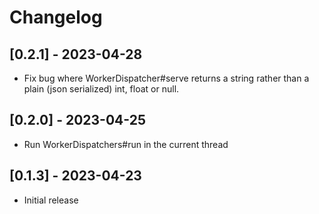 # Changelog

## [0.2.1] - 2023-04-28

- Fix bug where WorkerDispatcher#serve returns a string rather than a plain (json serialized) int, float or null.

## [0.2.0] - 2023-04-25

- Run WorkerDispatchers#run in the current thread

## [0.1.3] - 2023-04-23

- Initial release
